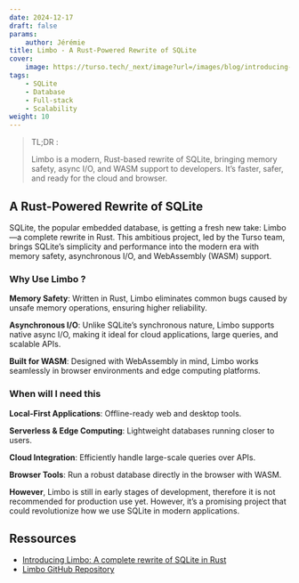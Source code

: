 ```yaml
---
date: 2024-12-17
draft: false
params:
    author: Jérémie
title: Limbo - A Rust-Powered Rewrite of SQLite
cover:
    image: https://turso.tech/_next/image?url=/images/blog/introducing-limbo-a-complete-rewrite-of-sqlite-in-rust/cover.png&w=3840&q=100
tags:
    - SQLite
    - Database
    - Full-stack
    - Scalability
weight: 10
---
```


> TL;DR :
>
> Limbo is a modern, Rust-based rewrite of SQLite, bringing memory safety, async I/O, and WASM support to developers. It’s faster, safer, and ready for the cloud and browser.

## A Rust-Powered Rewrite of SQLite

SQLite, the popular embedded database, is getting a fresh new take: Limbo—a complete rewrite in Rust. This ambitious project, led by the Turso team, brings SQLite’s simplicity and performance into the modern era with memory safety, asynchronous I/O, and WebAssembly (WASM) support.

### Why Use Limbo ?

**Memory Safety**: Written in Rust, Limbo eliminates common bugs caused by unsafe memory operations, ensuring higher reliability.

**Asynchronous I/O**: Unlike SQLite’s synchronous nature, Limbo supports native async I/O, making it ideal for cloud applications, large queries, and scalable APIs.

**Built for WASM**: Designed with WebAssembly in mind, Limbo works seamlessly in browser environments and edge computing platforms.

### When will I need this

**Local-First Applications**: Offline-ready web and desktop tools.

**Serverless & Edge Computing**: Lightweight databases running closer to users.

**Cloud Integration**: Efficiently handle large-scale queries over APIs.

**Browser Tools**: Run a robust database directly in the browser with WASM.

**However**, Limbo is still in early stages of development, therefore it is not recommended for production use yet. However, it’s a promising project that could revolutionize how we use SQLite in modern applications.

## Ressources

-   [Introducing Limbo: A complete rewrite of SQLite in Rust](https://turso.tech/blog/introducing-limbo-a-complete-rewrite-of-sqlite-in-rust)
-   [Limbo GitHub Repository](https://github.com/tursodatabase/limbo)
